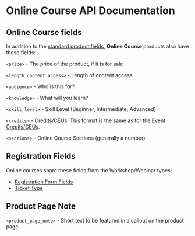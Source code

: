 # Online Course API Documentation

## Online Course fields

In addition to the [standard product fields](schema.md#all-products), **Online Course** products also have these fields:

`<price>` - The price of the product, if it is for sale

`<length_content_access>` - Length of content access

`<audience>` - Who is this for?

`<knowledge>` - What will you learn?

`<skill_level>` - Skill Level (Beginner, Intermediate, Advanced)

`<credits>` - Credits/CEUs.  This format is the same as for the [Event Credits/CEUs](event.md#event-creditsceu).

`<sections>` - Online Course Sections (generally a number)

## Registration Fields

Online courses share these fields from the Workshop/Webinar types:

 * [Registration Form Fields](event.md#registration-form-fields)
 * [Ticket Type](event.md#ticket-type)
 
## Product Page Note

`<product_page_note>` - Short text to be featured in a callout on the product page.